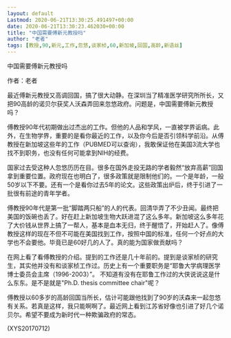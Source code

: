 ```yaml
---
layout: default
Lastmod: 2020-06-21T13:30:25.491497+00:00
date: 2020-06-21T13:30:23.462030+00:00
title: "中国需要傅新元教授吗"
author: "老者"
tags: [教授,90,新元,工作,忽悠,谈家桢,60,新加坡,回国,高龄,新语丝]
---
```


中国需要傅新元教授吗

作者：老者

最近傅新元教授又高调回国，搞了很大动静。在深圳当了精准医学研究所所长，又把90高龄的诺贝尔获奖人沃森弄回来忽悠政府。问题是，中国需要傅新元教授吗？

傅教授90年代初期做出过杰出的工作。但他的人品和学风，一直被学界诟病。此外，在生物学界，重要的是看你最近的工作，以及你今后是否引领科学前沿。从傅教授在新加坡这些年的工作（PUBMED可以查询），我敢保证他在美国3流大学也找不到职务，也没有任何可能拿到NIH的经费。

国家过去受这种人忽悠历历在目。很多在国外走投无路的学者毅然“放弃高薪”回国拿到重要位置。政府现在也明白了，很多政策就是限制他们的。一个是年龄，一般50岁以下不要。还有一个是看你过去5年的论文。这些政策出炉后，终于引进了一批很有前途的青年学者。

傅教授90年代是第一批“脚踏两只船”的人的代表。回清华弄了不少丑闻。最终把美国的饭碗也丢了。好在赶上新加坡生物大跃进混了这么多年。新加坡这么多年花了大价钱从世界上搞了一帮人，基本是血本无归，终于醒悟了，开始赶人了。像傅教授这样的现在不但不可能在美国找到工作，按照中国的标准，任何一个好点的大学也不会要他。毕竟已是60好几的人了。真的能为国家做贡献吗？

在网上看了看傅教授的介绍。提到的工作还是几十年前的。提到是谈家桢的研究生，其实他并没有和谈家桢工作过。历史上有一个重要职务是“耶鲁大学病理医学博士委员会主席（1996-2003）”。 不知道有没有在耶鲁工作过的大侠说说这是什么东东。是不是就是"Ph.D. thesis committee chair"呢？

傅教授以60多岁的高龄回国当所长，估计可能跟他找到了90岁的沃森来一起忽悠有关系。若真是这样，我只能啊啊了。最近网上看到江苏省好像也引进了好几个诺贝尔。希望不要成为新时代一种欺骗政府的常态。

(XYS20170712)

